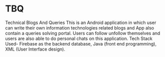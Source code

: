 # TBQ
Technical Blogs And Queries
This is an Android application in which user can write their own information technologies related blogs and App also contain a queries solving portal. Users can follow unfollow themselves and users are also able to do personal chats on this application. Tech Stack Used- Firebase as the backend database, Java (front end programming), XML (User Interface design).
